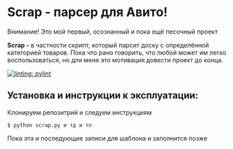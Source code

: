 # Scrap - парсер для Авито!

Внимание! Это мой первый, осознанный и пока ещё песочный проект


**Scrap -** в частности скрипт, который парсит доску с определённой категорией  товаров. Пока что рано говорить, что любой может им легко  воспользоваться, но для меня это мотивация довести проект до конца.

[![linting: pylint](https://img.shields.io/badge/linting-pylint-yellowgreen)](https://github.com/PyCQA/pylint)
## Установка и инструкции к эксплуатации:

Клонируем репозитрий и следуем инструкциям

```console
$ python scrap.py и тд и тп
```

Пока эта и последующие записи для шаблона и заполнится позже